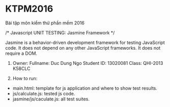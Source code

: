 # KTPM2016
Bài tập môn kiểm thử phần mềm 2016

/* Javascript UNIT TESTING: Jasmine Framework */

Jasmine is a behavior-driven development framework for testing JavaScript code. It does not depend on any other JavaScript frameworks. It does not require a DOM.

1. Owner:
Fullname: Duc Dung Ngo
Student ID: 13020081
Class: QHI-2013 K58CLC

2. How to run:
- main.html: template for js application and where to show test results.
- js/calculate.js: tested js code.
- jasmine/js/caculate.js: all test suites.
